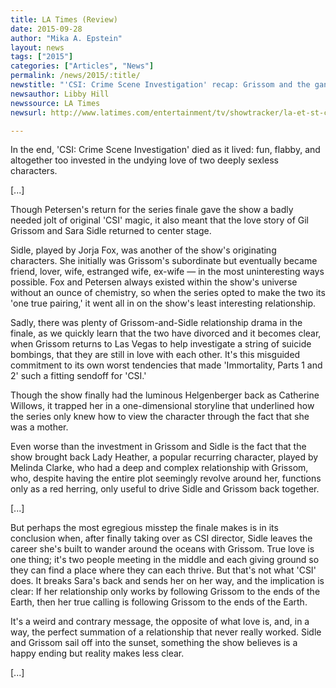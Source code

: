 ```yaml
---
title: LA Times (Review)
date: 2015-09-28
author: "Mika A. Epstein"
layout: news
tags: ["2015"]
categories: ["Articles", "News"]
permalink: /news/2015/:title/
newstitle: "'CSI: Crime Scene Investigation' recap: Grissom and the gang say goodbye"
newsauthor: Libby Hill
newssource: LA Times
newsurl: http://www.latimes.com/entertainment/tv/showtracker/la-et-st-csi-finale-recap-20150928-story.html

---
```


In the end, 'CSI: Crime Scene Investigation' died as it lived: fun, flabby, and altogether too invested in the undying love of two deeply sexless characters.

[...]

Though Petersen's return for the series finale gave the show a badly needed jolt of original 'CSI' magic, it also meant that the love story of Gil Grissom and Sara Sidle returned to center stage.

Sidle, played by Jorja Fox, was another of the show's originating characters. She initially was Grissom's subordinate but eventually became friend, lover, wife, estranged wife, ex-wife &#8212; in the most uninteresting ways possible. Fox and Petersen always existed within the show's universe without an ounce of chemistry, so when the series opted to make the two its 'one true pairing,' it went all in on the show's least interesting relationship.

Sadly, there was plenty of Grissom-and-Sidle relationship drama in the finale, as we quickly learn that the two have divorced and it becomes clear, when Grissom returns to Las Vegas to help investigate a string of suicide bombings, that they are still in love with each other. It's this misguided commitment to its own worst tendencies that made 'Immortality, Parts 1 and 2' such a fitting sendoff for 'CSI.'

Though the show finally had the luminous Helgenberger back as Catherine Willows, it trapped her in a one-dimensional storyline that underlined how the series only knew how to view the character through the fact that she was a mother.

Even worse than the investment in Grissom and Sidle is the fact that the show brought back Lady Heather, a popular recurring character, played by Melinda Clarke, who had a deep and complex relationship with Grissom, who, despite having the entire plot seemingly revolve around her, functions only as a red herring, only useful to drive Sidle and Grissom back together.

[...]

But perhaps the most egregious misstep the finale makes is in its conclusion when, after finally taking over as CSI director, Sidle leaves the career she's built to wander around the oceans with Grissom. True love is one thing; it's two people meeting in the middle and each giving ground so they can find a place where they can each thrive. But that's not what 'CSI' does. It breaks Sara's back and sends her on her way, and the implication is clear: If her relationship only works by following Grissom to the ends of the Earth, then her true calling is following Grissom to the ends of the Earth.

It's a weird and contrary message, the opposite of what love is, and, in a way, the perfect summation of a relationship that never really worked. Sidle and Grissom sail off into the sunset, something the show believes is a happy ending but reality makes less clear.

[...]

